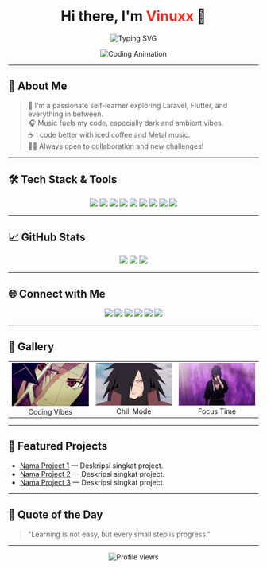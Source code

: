 
<h1 align="center">Hi there, I'm <span style="color:#F72C1F;">Vinuxx</span> 👋</h1>
<p align="center">
  <img src="https://readme-typing-svg.demolab.com?font=Fira+Code&pause=1000&color=F72C1F&center=true&vCenter=true&width=435&lines=Just+a+newbie+tryna+code;Laravel+%7C+Flutter+%7C+Web+Enthusiast;Always+learning+something+new!;Music+%26+Code+is+my+vibe" alt="Typing SVG" />
</p>

<p align="center">
  <img src="https://media.giphy.com/media/qgQUggAC3Pfv687qPC/giphy.gif" width="60%" alt="Coding Animation" />
</p>

---

## 🌟 About Me

> 🚀 I'm a passionate self-learner exploring Laravel, Flutter, and everything in between.  
> 🎧 Music fuels my code, especially dark and ambient vibes.  
> ☕ I code better with iced coffee and Metal music.  
> 🧑‍💻 Always open to collaboration and new challenges!

---

## 🛠️ Tech Stack & Tools

<p align="center">
  <img src="https://img.shields.io/badge/Laravel-F72C1F?style=for-the-badge&logo=laravel&logoColor=white"/>
  <img src="https://img.shields.io/badge/PHP-777BB4?style=for-the-badge&logo=php&logoColor=white"/>
  <img src="https://img.shields.io/badge/Flutter-02569B?style=for-the-badge&logo=flutter&logoColor=white"/>
  <img src="https://img.shields.io/badge/Dart-0175C2?style=for-the-badge&logo=dart&logoColor=white"/>
  <img src="https://img.shields.io/badge/MySQL-00758F?style=for-the-badge&logo=mysql&logoColor=white"/>
  <img src="https://img.shields.io/badge/VSCode-007ACC?style=for-the-badge&logo=visual-studio-code&logoColor=white"/>
  <img src="https://img.shields.io/badge/Git-F05032?style=for-the-badge&logo=git&logoColor=white"/>
  <img src="https://img.shields.io/badge/HTML5-E34F26?style=for-the-badge&logo=html5&logoColor=white"/>
  <img src="https://img.shields.io/badge/CSS3-1572B6?style=for-the-badge&logo=css3&logoColor=white"/>
</p>

---

## 📈 GitHub Stats

<p align="center">
  <img src="https://github-readme-stats.vercel.app/api?username=vendettaa666&theme=github_dark&show_icons=true" height="150"/>
  <img src="https://github-readme-streak-stats.herokuapp.com/?user=vendettaa666&theme=github-dark&hide_border=true" height="150"/>
  <img src="https://github-readme-stats.vercel.app/api/top-langs/?username=vendettaa666&layout=compact&theme=github_dark" height="150"/>
</p>

---

## 🌐 Connect with Me

<p align="center">
  <a href="mailto:vinnfamily666@gmail.com"><img src="https://img.shields.io/badge/Gmail-D14836?style=for-the-badge&logo=gmail&logoColor=white"/></a>
  <a href="https://linkedin.com/in/vinuxx"><img src="https://img.shields.io/badge/LinkedIn-0A66C2?style=for-the-badge&logo=linkedin&logoColor=white"/></a>
  <a href="https://instagram.com/leoosatriaa"><img src="https://img.shields.io/badge/Instagram-E4405F?style=for-the-badge&logo=instagram&logoColor=white"/></a>
  <a href="https://tiktok.com/@vendettaa.666"><img src="https://img.shields.io/badge/TikTok-000000?style=for-the-badge&logo=tiktok&logoColor=white"/></a>
  <a href="https://discord.com/users/770242596945395712"><img src="https://img.shields.io/badge/Discord-5865F2?style=for-the-badge&logo=discord&logoColor=white"/></a>
  <a href="https://open.spotify.com/user/31r7eiirhcmyuyip6bnginbwnuvu?si=ce76ca11b90444eb"><img src="https://img.shields.io/badge/Spotify-1DB954?style=for-the-badge&logo=spotify&logoColor=white"/></a>
</p>

---

## 📸 Gallery

<table align="center">
  <tr>
    <td align="center"><img src="img/gif1.gif" width="180"/><br/>Coding Vibes</td>
    <td align="center"><img src="img/gif2.gif" width="180"/><br/>Chill Mode</td>
    <td align="center"><img src="img/gif3.gif" width="180"/><br/>Focus Time</td>
  </tr>
</table>

---

## 🚀 Featured Projects

- [Nama Project 1](#) — Deskripsi singkat project.
- [Nama Project 2](#) — Deskripsi singkat project.
- [Nama Project 3](#) — Deskripsi singkat project.

---

## 📌 Quote of the Day

> "Learning is not easy, but every small step is progress."

---

<p align="center">
  <img src="https://komarev.com/ghpvc/?username=vendettaa666&style=flat-square&color=F72C1F" alt="Profile views"/>
</p>
